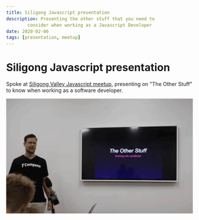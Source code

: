 ```yaml
---
title: Siligong Javascript presentation
description: Presenting the other stuff that you need to
        consider when working as a Javascript Developer
date: 2020-02-06
tags: [presentation, meetup]
---
```

# Siligong Javascript presentation

Spoke at [Siligong Valley Javascript meetup](https://www.meetup.com/SiligongValley/events/268250896/), presenting on "The Other Stuff" to know when working as a software developer.

![Philip standing beside a presentation titled 'The Other Stuff'](/articles/siligong-javascript-presentation/the-other-stuff.png)